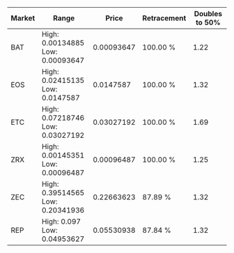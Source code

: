 | Market | Range | Price| Retracement | Doubles to 50% |
| --- | --- | --- | --- | --- |
| BAT | High: 0.00134885<br />Low: 0.00093647 | 0.00093647 | 100.00 % | 1.22 |
| EOS | High: 0.02415135<br />Low: 0.0147587 | 0.0147587 | 100.00 % | 1.32 |
| ETC | High: 0.07218746<br />Low: 0.03027192 | 0.03027192 | 100.00 % | 1.69 |
| ZRX | High: 0.00145351<br />Low: 0.00096487 | 0.00096487 | 100.00 % | 1.25 |
| ZEC | High: 0.39514565<br />Low: 0.20341936 | 0.22663623 | 87.89 % | 1.32 |
| REP | High: 0.097<br />Low: 0.04953627 | 0.05530938 | 87.84 % | 1.32 |
